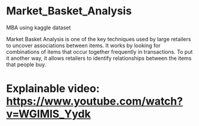 # Market_Basket_Analysis
 MBA using kaggle dataset

 Market Basket Analysis is one of the key techniques used by large retailers to uncover associations between items. It works by looking for combinations of items that occur together frequently in transactions. To put it another way, it allows retailers to identify relationships between the items that people buy.

# Explainable video: https://www.youtube.com/watch?v=WGlMlS_Yydk

